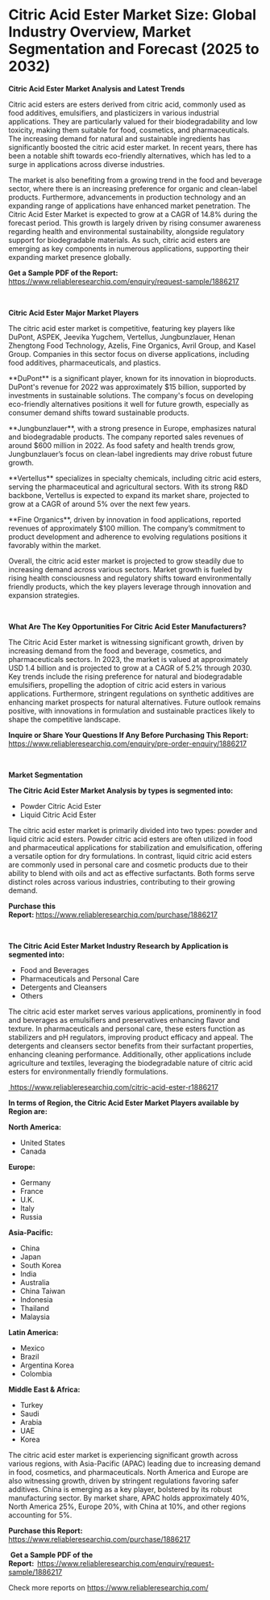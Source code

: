 <p><h1>Citric Acid Ester Market Size: Global Industry Overview, Market Segmentation and Forecast (2025 to 2032)</h1></p><p><strong>Citric Acid Ester Market Analysis and Latest Trends</strong></p>
<p><p>Citric acid esters are esters derived from citric acid, commonly used as food additives, emulsifiers, and plasticizers in various industrial applications. They are particularly valued for their biodegradability and low toxicity, making them suitable for food, cosmetics, and pharmaceuticals. The increasing demand for natural and sustainable ingredients has significantly boosted the citric acid ester market. In recent years, there has been a notable shift towards eco-friendly alternatives, which has led to a surge in applications across diverse industries.</p><p>The market is also benefiting from a growing trend in the food and beverage sector, where there is an increasing preference for organic and clean-label products. Furthermore, advancements in production technology and an expanding range of applications have enhanced market penetration. The Citric Acid Ester Market is expected to grow at a CAGR of 14.8% during the forecast period. This growth is largely driven by rising consumer awareness regarding health and environmental sustainability, alongside regulatory support for biodegradable materials. As such, citric acid esters are emerging as key components in numerous applications, supporting their expanding market presence globally.</p></p>
<p><strong>Get a Sample PDF of the Report:&nbsp;</strong> <a href="https://www.reliableresearchiq.com/enquiry/request-sample/1886217?utm_campaign=2238&utm_medium=2&utm_source=Github&utm_content=ia&utm_term=02032025&utm_id=citric-acid-ester">https://www.reliableresearchiq.com/enquiry/request-sample/1886217</a></p>
<p>&nbsp;</p>
<p><strong>Citric Acid Ester Major Market Players</strong></p>
<p><p>The citric acid ester market is competitive, featuring key players like DuPont, ASPEK, Jeevika Yugchem, Vertellus, Jungbunzlauer, Henan Zhengtong Food Technology, Azelis, Fine Organics, Avril Group, and Kasel Group. Companies in this sector focus on diverse applications, including food additives, pharmaceuticals, and plastics.</p><p>**DuPont** is a significant player, known for its innovation in bioproducts. DuPont's revenue for 2022 was approximately $15 billion, supported by investments in sustainable solutions. The company's focus on developing eco-friendly alternatives positions it well for future growth, especially as consumer demand shifts toward sustainable products.</p><p>**Jungbunzlauer**, with a strong presence in Europe, emphasizes natural and biodegradable products. The company reported sales revenues of around $600 million in 2022. As food safety and health trends grow, Jungbunzlauer’s focus on clean-label ingredients may drive robust future growth.</p><p>**Vertellus** specializes in specialty chemicals, including citric acid esters, serving the pharmaceutical and agricultural sectors. With its strong R&D backbone, Vertellus is expected to expand its market share, projected to grow at a CAGR of around 5% over the next few years.</p><p>**Fine Organics**, driven by innovation in food applications, reported revenues of approximately $100 million. The company’s commitment to product development and adherence to evolving regulations positions it favorably within the market.</p><p>Overall, the citric acid ester market is projected to grow steadily due to increasing demand across various sectors. Market growth is fueled by rising health consciousness and regulatory shifts toward environmentally friendly products, which the key players leverage through innovation and expansion strategies.</p></p>
<p>&nbsp;</p>
<p><strong>What Are The Key Opportunities For Citric Acid Ester Manufacturers?</strong></p>
<p><p>The Citric Acid Ester market is witnessing significant growth, driven by increasing demand from the food and beverage, cosmetics, and pharmaceuticals sectors. In 2023, the market is valued at approximately USD 1.4 billion and is projected to grow at a CAGR of 5.2% through 2030. Key trends include the rising preference for natural and biodegradable emulsifiers, propelling the adoption of citric acid esters in various applications. Furthermore, stringent regulations on synthetic additives are enhancing market prospects for natural alternatives. Future outlook remains positive, with innovations in formulation and sustainable practices likely to shape the competitive landscape.</p></p>
<p><strong>Inquire or Share Your Questions If Any Before Purchasing This Report:</strong> <a href="https://www.reliableresearchiq.com/enquiry/pre-order-enquiry/1886217?utm_campaign=2238&utm_medium=2&utm_source=Github&utm_content=ia&utm_term=02032025&utm_id=citric-acid-ester">https://www.reliableresearchiq.com/enquiry/pre-order-enquiry/1886217</a></p>
<p>&nbsp;</p>
<p><strong>Market Segmentation</strong></p>
<p><strong>The Citric Acid Ester Market Analysis by types is segmented into:</strong></p>
<p><ul><li>Powder Citric Acid Ester</li><li>Liquid Citric Acid Ester</li></ul></p>
<p><p>The citric acid ester market is primarily divided into two types: powder and liquid citric acid esters. Powder citric acid esters are often utilized in food and pharmaceutical applications for stabilization and emulsification, offering a versatile option for dry formulations. In contrast, liquid citric acid esters are commonly used in personal care and cosmetic products due to their ability to blend with oils and act as effective surfactants. Both forms serve distinct roles across various industries, contributing to their growing demand.</p></p>
<p><strong>Purchase this Report:&nbsp;</strong><a href="https://www.reliableresearchiq.com/purchase/1886217?utm_campaign=2238&utm_medium=2&utm_source=Github&utm_content=ia&utm_term=02032025&utm_id=citric-acid-ester">https://www.reliableresearchiq.com/purchase/1886217</a></p>
<p>&nbsp;</p>
<p><strong>The Citric Acid Ester Market Industry Research by Application is segmented into:</strong></p>
<p><ul><li>Food and Beverages</li><li>Pharmaceuticals and Personal Care</li><li>Detergents and Cleansers</li><li>Others</li></ul></p>
<p><p>The citric acid ester market serves various applications, prominently in food and beverages as emulsifiers and preservatives enhancing flavor and texture. In pharmaceuticals and personal care, these esters function as stabilizers and pH regulators, improving product efficacy and appeal. The detergents and cleansers sector benefits from their surfactant properties, enhancing cleaning performance. Additionally, other applications include agriculture and textiles, leveraging the biodegradable nature of citric acid esters for environmentally friendly formulations.</p></p>
<p><a href="https://www.reliableresearchiq.com/citric-acid-ester-r1886217?utm_campaign=2238&utm_medium=2&utm_source=Github&utm_content=ia&utm_term=02032025&utm_id=citric-acid-ester">&nbsp;https://www.reliableresearchiq.com/citric-acid-ester-r1886217</a></p>
<p><strong>In terms of Region, the Citric Acid Ester Market Players available by Region are:</strong></p>
<p>
    <p> <strong> North America: </strong>
        <ul>
            <li>United States</li>
            <li>Canada</li>
        </ul>
        </p> 
    <p> <strong> Europe: </strong>
        <ul>
            <li>Germany</li>
            <li>France</li>
            <li>U.K.</li>
            <li>Italy</li>
            <li>Russia</li>
        </ul>
        </p> 
    <p> <strong> Asia-Pacific: </strong>
        <ul>
            <li>China</li>
            <li>Japan</li>
            <li>South Korea</li>
            <li>India</li>
            <li>Australia</li>
            <li>China Taiwan</li>
            <li>Indonesia</li>
            <li>Thailand</li>
            <li>Malaysia</li>
        </ul>
        </p> 
    <p> <strong> Latin America: </strong>
        <ul>
            <li>Mexico</li>
            <li>Brazil</li>
            <li>Argentina Korea</li>
            <li>Colombia</li>
        </ul>
        </p> 
    <p> <strong> Middle East & Africa: </strong>
        <ul>
            <li>Turkey</li>
            <li>Saudi</li>
            <li>Arabia</li>
            <li>UAE</li>
            <li>Korea</li>
        </ul>
    </p>
    </p>
<p><p>The citric acid ester market is experiencing significant growth across various regions, with Asia-Pacific (APAC) leading due to increasing demand in food, cosmetics, and pharmaceuticals. North America and Europe are also witnessing growth, driven by stringent regulations favoring safer additives. China is emerging as a key player, bolstered by its robust manufacturing sector. By market share, APAC holds approximately 40%, North America 25%, Europe 20%, with China at 10%, and other regions accounting for 5%.</p></p>
<p><strong>Purchase this Report: </strong><a href="https://www.reliableresearchiq.com/purchase/1886217?utm_campaign=2238&utm_medium=2&utm_source=Github&utm_content=ia&utm_term=02032025&utm_id=citric-acid-ester">https://www.reliableresearchiq.com/purchase/1886217</a></p>
<p>&nbsp;<strong>Get a Sample PDF of the Report:&nbsp;&nbsp;</strong><a href="https://www.reliableresearchiq.com/enquiry/request-sample/1886217?utm_campaign=2238&utm_medium=2&utm_source=Github&utm_content=ia&utm_term=02032025&utm_id=citric-acid-ester">https://www.reliableresearchiq.com/enquiry/request-sample/1886217</a></p>
<p><strong></strong></p>
<p>Check more reports on <a href="https://www.reliableresearchiq.com/?utm_campaign=2238&utm_medium=2&utm_source=Github&utm_content=ia&utm_term=02032025&utm_id=citric-acid-ester">https://www.reliableresearchiq.com/</a></p>